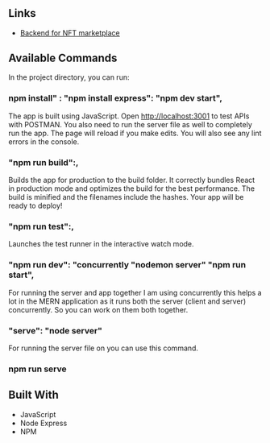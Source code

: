 <h1 align="center"><project-name></h1>

<p align="center"><project-description></p>

## Links

- [Backend for NFT marketplace](https://github.com/Mejdi97/Backend/<project-name> "<project-name>")

## Available Commands

In the project directory, you can run:

### npm install" : "npm install express": "npm dev start",

The app is built using JavaScript. Open [http://localhost:3001](http://localhost:3001) to test APIs with POSTMAN. You also need to run the server file as well to completely run the app. The page will reload if you make edits.
You will also see any lint errors in the console.

### "npm run build":,

Builds the app for production to the build folder. It correctly bundles React in production mode and optimizes the build for the best performance. The build is minified and the filenames include the hashes. Your app will be ready to deploy!

### "npm run test":,

Launches the test runner in the interactive watch mode.

### "npm run dev": "concurrently "nodemon server" "npm run start",

For running the server and app together I am using concurrently this helps a lot in the MERN application as it runs both the server (client and server) concurrently. So you can work on them both together.

### "serve": "node server"

For running the server file on you can use this command.

### npm run serve

## Built With

- JavaScript
- Node Express
- NPM